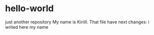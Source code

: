 # hello-world
just another repository
My name is Kiriill.
That file have next changes: i writed here my name
